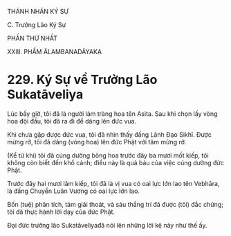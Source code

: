 THÁNH NHÂN KÝ SỰ

C. Trưởng Lão Ký Sự

PHẦN THỨ NHẤT

XXIII. PHẨM ĀLAMBANADĀYAKA

# 229. Ký Sự về Trưởng Lão Sukatāveliya

Lúc bấy giờ, tôi đã là người làm tràng hoa tên Asita. Sau khi chọn lấy vòng hoa đội đầu, tôi đã ra đi để dâng lên đức vua.

Khi chưa gặp được đức vua, tôi đã nhìn thấy đấng Lãnh Đạo Sikhī. Được mừng rỡ, tôi đã dâng (vòng hoa) lên đức Phật với tâm mừng rỡ.

(Kể từ khi) tôi đã cúng dường bông hoa trước đây ba mươi mốt kiếp, tôi không còn biết đến khổ cảnh; điều này là quả báu của việc cúng dường đức Phật.

Trước đây hai mươi lăm kiếp, tôi đã là vị vua có oai lực lớn lao tên Vebhāra, là đấng Chuyển Luân Vương có oai lực lớn lao.

Bốn (tuệ) phân tích, tám giải thoát, và sáu thắng trí đã được (tôi) đắc chứng; tôi đã thực hành lời dạy của đức Phật.

Đại đức trưởng lão Sukatāveliyađã nói lên những lời kệ này như thế ấy.
